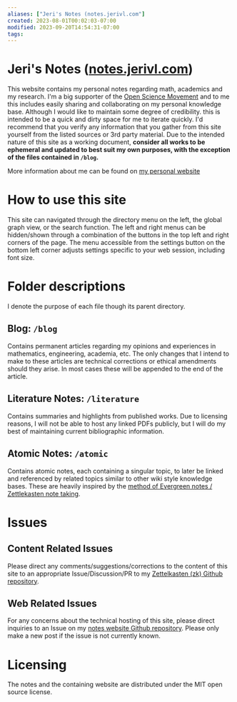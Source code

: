 ```yaml
---
aliases: ["Jeri's Notes (notes.jerivl.com"]
created: 2023-08-01T00:02:03-07:00
modified: 2023-09-20T14:54:31-07:00
tags: 
---
```

# Jeri's Notes ([notes.jerivl.com](http://notes.jerivl.com))

This website contains my personal notes regarding math, academics and my research. I'm a big supporter of the [Open Science Movement](https://en.wikipedia.org/wiki/Open_science) and to me this includes easily sharing and collaborating on my personal knowledge base. Although I would like to maintain some degree of credibility. this is intended to be a quick and dirty space for me to iterate quickly. I'd recommend that you verify any information that you gather from this site yourself from the listed sources or 3rd party material. Due to the intended nature of this site as a working document, **consider all works to be ephemeral and updated to best suit my own purposes, with the exception of the files contained in `/blog`.**

More information about me can be found on [my personal website](https://jerivl.github.io)

# How to use this site

This site can navigated through the directory menu on the left, the global graph view, or the search function. The left and right menus can be hidden/shown through a combination of the buttons in the top left and right corners of the page. The menu accessible from the settings button on the bottom left corner adjusts settings specific to your web session, including font size.

# Folder descriptions

I denote the purpose of each file though its parent directory.

##  Blog: `/blog`

Contains permanent articles regarding my opinions and experiences in mathematics, engineering, academia, etc. The only changes that I intend to make to these articles are technical corrections or ethical amendments should they arise. In most cases these will be appended to the end of the article.

## Literature Notes: `/literature`

Contains summaries and highlights from published works. Due to licensing reasons, I will not be able to host any linked PDFs publicly, but I will do my best of maintaining current bibliographic information.

## Atomic Notes: `/atomic`

Contains atomic notes, each containing a singular topic, to later be linked and referenced by related topics similar to other wiki style knowledge bases. These are heavily inspired by the [method of Evergreen notes / Zettlekasten note taking](https://notes.andymatuschak.org/Evergreen_notes).

# Issues
## Content Related Issues

Please direct any comments/suggestions/corrections to the content of this site to an appropriate Issue/Discussion/PR to my [Zettelkasten (zk) Github repository](https://github.com/jerivl/zk).

## Web Related Issues

For any concerns about the technical hosting of this site, please direct inquiries to an Issue on my [notes website Github repository](https://github.com/jerivl/notes/tree/main). Please only make a new post if the issue is not currently known.

# Licensing

The notes and the containing website are distributed under the MIT open source license.
